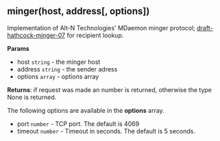 ## minger(host, address[, options])
Implementation of Alt-N Technologies' MDaemon minger protocol; [draft-hathcock-minger-07](https://tools.ietf.org/html/draft-hathcock-minger-06) for recipient lookup.

**Params**

- host `string` - the minger host
- address `string` - the sender adress
- options `array` - options array

**Returns**: if request was made an number is returned, otherwise the type None is returned.

The following options are available in the **options** array.

- port `number` - TCP port. The default is 4069
- timeout `number` - Timeout in seconds. The default is 5 seconds.
